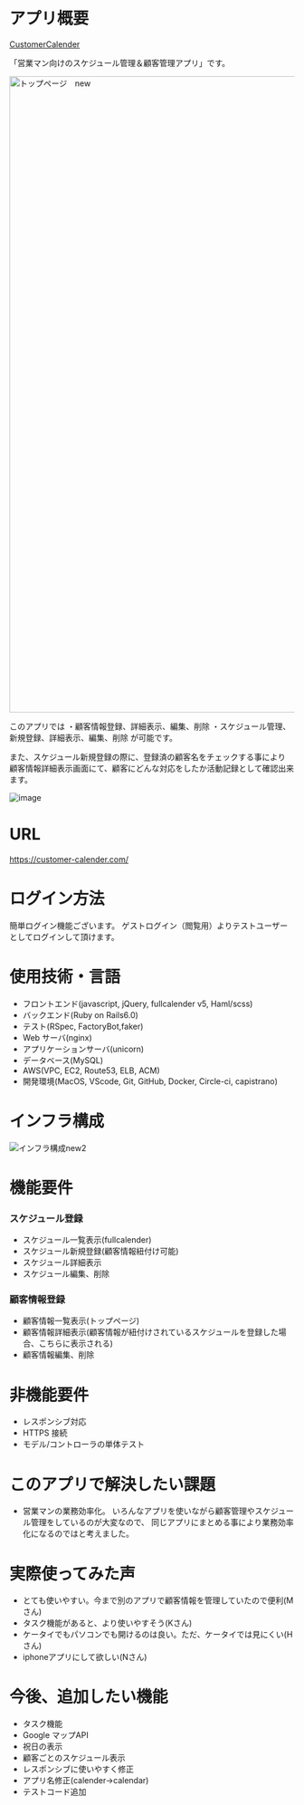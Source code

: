 # アプリ概要

[CustomerCalender](customer-calender.com/)


「営業マン向けのスケジュール管理＆顧客管理アプリ」です。


<img width="1124" alt="トップページ　new" src="https://user-images.githubusercontent.com/68436861/104837380-6df6f680-58f7-11eb-9db7-1ddea0feb71d.png">



このアプリでは
・顧客情報登録、詳細表示、編集、削除
・スケジュール管理、新規登録、詳細表示、編集、削除
が可能です。

また、スケジュール新規登録の際に、登録済の顧客名をチェックする事により<br>
顧客情報詳細表示画面にて、顧客にどんな対応をしたか活動記録として確認出来ます。


![image](https://user-images.githubusercontent.com/68436861/103549377-9ab81080-4eea-11eb-9b97-5c33e53b715b.png)

# URL
https://customer-calender.com/

# ログイン方法
簡単ログイン機能ございます。
ゲストログイン（閲覧用）よりテストユーザーとしてログインして頂けます。


# 使用技術・言語

- フロントエンド(javascript, jQuery, fullcalender v5, Haml/scss)
- バックエンド(Ruby on Rails6.0)
- テスト(RSpec, FactoryBot,faker)
- Web サーバ(nginx)
- アプリケーションサーバ(unicorn)
- データベース(MySQL)
- AWS(VPC, EC2, Route53, ELB, ACM)
- 開発環境(MacOS, VScode, Git, GitHub, Docker, Circle-ci, capistrano)



# インフラ構成

![インフラ構成new2](https://user-images.githubusercontent.com/68436861/106246769-fc516d80-6251-11eb-8360-94e95a89db85.png)




# 機能要件

### スケジュール登録

- スケジュール一覧表示(fullcalender)
- スケジュール新規登録(顧客情報紐付け可能)
- スケジュール詳細表示
- スケジュール編集、削除

### 顧客情報登録

- 顧客情報一覧表示(トップページ)
- 顧客情報詳細表示(顧客情報が紐付けされているスケジュールを登録した場合、こちらに表示される)
- 顧客情報編集、削除

# 非機能要件
- レスポンシブ対応
- HTTPS 接続
- モデル/コントローラの単体テスト

# このアプリで解決したい課題

- 営業マンの業務効率化。
いろんなアプリを使いながら顧客管理やスケジュール管理をしているのが大変なので、
同じアプリにまとめる事により業務効率化になるのではと考えました。

# 実際使ってみた声

- とても使いやすい。今まで別のアプリで顧客情報を管理していたので便利(Mさん)
- タスク機能があると、より使いやすそう(Kさん)
- ケータイでもパソコンでも開けるのは良い。ただ、ケータイでは見にくい(Hさん)
- iphoneアプリにして欲しい(Nさん)


# 今後、追加したい機能
- タスク機能
- Google マップAPI
- 祝日の表示
- 顧客ごとのスケジュール表示
- レスポンシブに使いやすく修正
- アプリ名修正(calender→calendar)
- テストコード追加